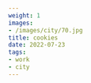 ```yaml
---
weight: 1
images:
- /images/city/70.jpg
title: cookies
date: 2022-07-23
tags:
- work
- city
---
```

